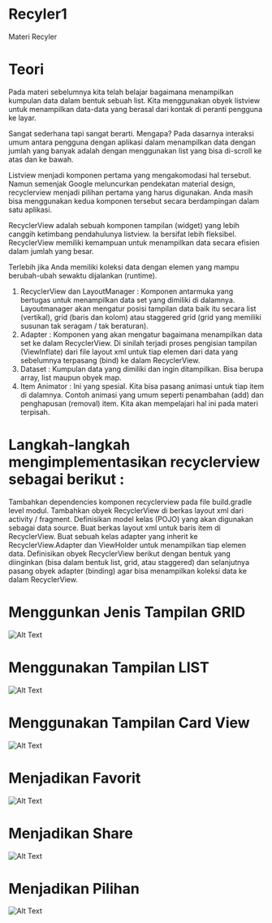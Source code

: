 # Recyler1
Materi Recyler

# Teori
Pada materi sebelumnya kita telah belajar bagaimana menampilkan kumpulan data dalam bentuk sebuah list. Kita menggunakan obyek listview untuk menampilkan data-data yang berasal dari kontak di peranti pengguna ke layar. 

Sangat sederhana tapi sangat berarti. Mengapa? Pada dasarnya interaksi umum antara pengguna dengan aplikasi dalam menampilkan data dengan jumlah yang banyak adalah dengan menggunakan list yang bisa di-scroll ke atas dan ke bawah. 

Listview menjadi komponen pertama yang mengakomodasi hal tersebut. Namun semenjak Google meluncurkan pendekatan material design, recyclerview menjadi pilihan pertama yang harus digunakan. Anda masih bisa menggunakan kedua komponen tersebut secara berdampingan dalam satu aplikasi. 

RecyclerView adalah sebuah komponen tampilan (widget) yang lebih canggih ketimbang pendahulunya listview. Ia bersifat lebih fleksibel. RecyclerView memiliki kemampuan untuk menampilkan data secara efisien dalam jumlah yang besar. 

Terlebih jika Anda memiliki koleksi data dengan elemen yang mampu berubah-ubah sewaktu dijalankan (runtime).

1. RecyclerView dan LayoutManager : Komponen antarmuka yang bertugas untuk menampilkan data set yang dimiliki di dalamnya. Layoutmanager akan mengatur posisi tampilan data baik itu secara list (vertikal), grid (baris dan kolom) atau staggered grid (grid yang memiliki susunan tak seragam / tak beraturan).
2. Adapter : Komponen yang akan mengatur bagaimana menampilkan data set ke dalam RecyclerView. Di sinilah terjadi proses pengisian tampilan (ViewInflate) dari file layout xml untuk tiap elemen dari data yang sebelumnya terpasang (bind) ke dalam RecyclerView.
3. Dataset : Kumpulan data yang dimiliki dan ingin ditampilkan. Bisa berupa array, list maupun obyek map.
4. Item Animator : Ini yang spesial. Kita bisa pasang animasi untuk tiap item di dalamnya. Contoh animasi yang umum seperti penambahan (add) dan penghapusan (removal) item. Kita akan mempelajari hal ini pada materi terpisah.

# Langkah-langkah mengimplementasikan recyclerview sebagai berikut :
Tambahkan dependencies komponen recyclerview pada file build.gradle level modul.
Tambahkan obyek RecyclerView di berkas layout xml dari activity / fragment.
Definisikan model kelas (POJO) yang akan digunakan sebagai data source.
Buat berkas layout xml untuk baris item di RecyclerView.
Buat sebuah kelas adapter yang inherit ke RecyclerView.Adapter dan ViewHolder untuk menampilkan tiap elemen data.
Definisikan obyek RecyclerView berikut dengan bentuk yang diinginkan (bisa dalam bentuk list, grid, atau staggered) dan selanjutnya pasang obyek adapter (binding) agar bisa menampilkan koleksi data ke dalam RecyclerView.

# Menggunkan Jenis Tampilan GRID 
![Alt Text](https://github.com/Tio304/Recyler1/blob/master/WhatsApp%20Image%202020-09-18%20at%2022.14.06.jpeg)



# Menggunakan Tampilan LIST
![Alt Text](https://github.com/Tio304/Recyler1/blob/master/WhatsApp%20Image%202020-09-18%20at%2022.14.07.jpeg)

# Menggunakan Tampilan Card View
![Alt Text](https://github.com/Tio304/Recyler1/blob/master/WhatsApp%20Image%202020-09-24%20at%2021.35.05.jpeg)

# Menjadikan Favorit
![Alt Text](https://github.com/Tio304/Recyler1/blob/master/WhatsApp%20Image%202020-09-24%20at%2021.34.49.jpeg)

# Menjadikan Share
![Alt Text](https://github.com/Tio304/Recyler1/blob/master/WhatsApp%20Image%202020-09-24%20at%2021.34.49%20(2))

# Menjadikan Pilihan
![Alt Text](https://github.com/Tio304/Recyler1/blob/master/WhatsApp%20Image%202020-09-24%20at%2021.34.49%20(1))
